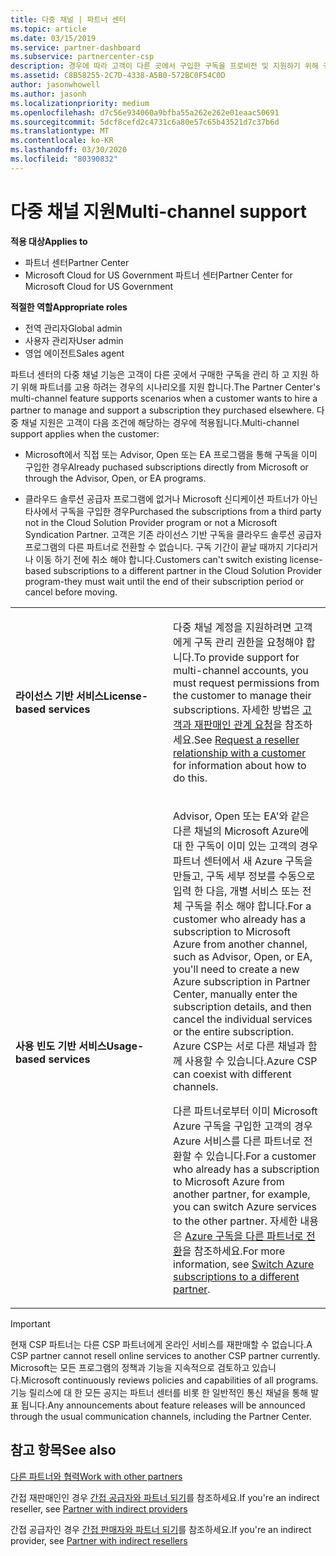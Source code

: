 ```yaml
---
title: 다중 채널 | 파트너 센터
ms.topic: article
ms.date: 03/15/2019
ms.service: partner-dashboard
ms.subservice: partnercenter-csp
description: 경우에 따라 고객이 다른 곳에서 구입한 구독을 프로비전 및 지원하기 위해 귀사를 고용하려 할 수도 있습니다.
ms.assetid: C8B58255-2C7D-4338-A5B0-572BC0F54C0D
author: jasonwhowell
ms.author: jasonh
ms.localizationpriority: medium
ms.openlocfilehash: d7c56e934060a9bfba55a262e262e01eaac50691
ms.sourcegitcommit: 5dcf8cefd2c4731c6a80e57c65b43521d7c37b6d
ms.translationtype: MT
ms.contentlocale: ko-KR
ms.lasthandoff: 03/30/2020
ms.locfileid: "80390832"
---
```

# <a name="multi-channel-support"></a><span data-ttu-id="bce00-103">다중 채널 지원</span><span class="sxs-lookup"><span data-stu-id="bce00-103">Multi-channel support</span></span>

<span data-ttu-id="bce00-104">**적용 대상**</span><span class="sxs-lookup"><span data-stu-id="bce00-104">**Applies to**</span></span>

-  <span data-ttu-id="bce00-105">파트너 센터</span><span class="sxs-lookup"><span data-stu-id="bce00-105">Partner Center</span></span>
-  <span data-ttu-id="bce00-106">Microsoft Cloud for US Government 파트너 센터</span><span class="sxs-lookup"><span data-stu-id="bce00-106">Partner Center for Microsoft Cloud for US Government</span></span>

<span data-ttu-id="bce00-107">**적절한 역할**</span><span class="sxs-lookup"><span data-stu-id="bce00-107">**Appropriate roles**</span></span>
-   <span data-ttu-id="bce00-108">전역 관리자</span><span class="sxs-lookup"><span data-stu-id="bce00-108">Global admin</span></span>
-   <span data-ttu-id="bce00-109">사용자 관리자</span><span class="sxs-lookup"><span data-stu-id="bce00-109">User admin</span></span>
-   <span data-ttu-id="bce00-110">영업 에이전트</span><span class="sxs-lookup"><span data-stu-id="bce00-110">Sales agent</span></span>

<span data-ttu-id="bce00-111">파트너 센터의 다중 채널 기능은 고객이 다른 곳에서 구매한 구독을 관리 하 고 지원 하기 위해 파트너를 고용 하려는 경우의 시나리오를 지원 합니다.</span><span class="sxs-lookup"><span data-stu-id="bce00-111">The Partner Center's multi-channel feature supports scenarios when a customer wants to hire a partner to manage and support a subscription they purchased elsewhere.</span></span> <span data-ttu-id="bce00-112">다중 채널 지원은 고객이 다음 조건에 해당하는 경우에 적용됩니다.</span><span class="sxs-lookup"><span data-stu-id="bce00-112">Multi-channel support applies when the customer:</span></span>

-   <span data-ttu-id="bce00-113">Microsoft에서 직접 또는 Advisor, Open 또는 EA 프로그램을 통해 구독을 이미 구입한 경우</span><span class="sxs-lookup"><span data-stu-id="bce00-113">Already puchased subscriptions directly from Microsoft or through the Advisor, Open, or EA programs.</span></span>

-   <span data-ttu-id="bce00-114">클라우드 솔루션 공급자 프로그램에 없거나 Microsoft 신디케이션 파트너가 아닌 타사에서 구독을 구입한 경우</span><span class="sxs-lookup"><span data-stu-id="bce00-114">Purchased the subscriptions from a third party not in the Cloud Solution Provider program or not a Microsoft Syndication Partner.</span></span> <span data-ttu-id="bce00-115">고객은 기존 라이선스 기반 구독을 클라우드 솔루션 공급자 프로그램의 다른 파트너로 전환할 수 없습니다. 구독 기간이 끝날 때까지 기다리거나 이동 하기 전에 취소 해야 합니다.</span><span class="sxs-lookup"><span data-stu-id="bce00-115">Customers can't switch existing license-based subscriptions to a different partner in the Cloud Solution Provider program-they must wait until the end of their subscription period or cancel before moving.</span></span>


<table>
<colgroup>
<col width="50%" />
<col width="50%" />
</colgroup>
<tbody>
<tr class="odd">
<td><p><span data-ttu-id="bce00-116"><strong>라이선스 기반 서비스</strong></span><span class="sxs-lookup"><span data-stu-id="bce00-116"><strong>License-based services</strong></span></span></p></td>
<td><p><span data-ttu-id="bce00-117">다중 채널 계정을 지원하려면 고객에게 구독 관리 권한을 요청해야 합니다.</span><span class="sxs-lookup"><span data-stu-id="bce00-117">To provide support for multi-channel accounts, you must request permissions from the customer to manage their subscriptions.</span></span> <span data-ttu-id="bce00-118">자세한 방법은 <a href="request-a-relationship-with-a-customer.md" data-raw-source="[Request a reseller relationship with a customer](request-a-relationship-with-a-customer.md)">고객과 재판매인 관계 요청</a>을 참조하세요.</span><span class="sxs-lookup"><span data-stu-id="bce00-118">See <a href="request-a-relationship-with-a-customer.md" data-raw-source="[Request a reseller relationship with a customer](request-a-relationship-with-a-customer.md)">Request a reseller relationship with a customer</a> for information about how to do this.</span></span></p></td>
</tr>
<tr class="even">
<td><p><span data-ttu-id="bce00-119"><strong>사용 빈도 기반 서비스</strong></span><span class="sxs-lookup"><span data-stu-id="bce00-119"><strong>Usage-based services</strong></span></span></p></td>
<td>
<p><span data-ttu-id="bce00-120">Advisor, Open 또는 EA&#39;와 같은 다른 채널의 Microsoft Azure에 대 한 구독이 이미 있는 고객의 경우 파트너 센터에서 새 Azure 구독을 만들고, 구독 세부 정보를 수동으로 입력 한 다음, 개별 서비스 또는 전체 구독을 취소 해야 합니다.</span><span class="sxs-lookup"><span data-stu-id="bce00-120">For a customer who already has a subscription to Microsoft Azure from another channel, such as Advisor, Open, or EA, you&#39;ll need to create a new Azure subscription in Partner Center, manually enter the subscription details, and then cancel the individual services or the entire subscription.</span></span> <span data-ttu-id="bce00-121">Azure CSP는 서로 다른 채널과 함께 사용할 수 있습니다.</span><span class="sxs-lookup"><span data-stu-id="bce00-121">Azure CSP can coexist with different channels.</span></span></p>
<p><span data-ttu-id="bce00-122">다른 파트너로부터 이미 Microsoft Azure 구독을 구입한 고객의 경우 Azure 서비스를 다른 파트너로 전환할 수 있습니다.</span><span class="sxs-lookup"><span data-stu-id="bce00-122">For a customer who already has a subscription to Microsoft Azure from another partner, for example, you can switch Azure services to the other partner.</span></span>  <span data-ttu-id="bce00-123">자세한 내용은 <a href="switch-azure-subscriptions-to-a-different-partner.md" data-raw-source="[Switch Azure subscriptions to a different partner](switch-azure-subscriptions-to-a-different-partner.md)">Azure 구독을 다른 파트너로 전환</a>을 참조하세요.</span><span class="sxs-lookup"><span data-stu-id="bce00-123">For more information, see <a href="switch-azure-subscriptions-to-a-different-partner.md" data-raw-source="[Switch Azure subscriptions to a different partner](switch-azure-subscriptions-to-a-different-partner.md)">Switch Azure subscriptions to a different partner</a>.</span></span></p>
</td>
</tr>
</tbody>
</table>

> [!IMPORTANT]  
> <span data-ttu-id="bce00-124">현재 CSP 파트너는 다른 CSP 파트너에게 온라인 서비스를 재판매할 수 없습니다.</span><span class="sxs-lookup"><span data-stu-id="bce00-124">A CSP partner cannot resell online services to another CSP partner currently.</span></span> <span data-ttu-id="bce00-125">Microsoft는 모든 프로그램의 정책과 기능을 지속적으로 검토하고 있습니다.</span><span class="sxs-lookup"><span data-stu-id="bce00-125">Microsoft continuously reviews policies and capabilities of all programs.</span></span> <span data-ttu-id="bce00-126">기능 릴리스에 대 한 모든 공지는 파트너 센터를 비롯 한 일반적인 통신 채널을 통해 발표 됩니다.</span><span class="sxs-lookup"><span data-stu-id="bce00-126">Any announcements about feature releases will be announced through the usual communication channels, including the Partner Center.</span></span> 

## <a name="see-also"></a><span data-ttu-id="bce00-127">참고 항목</span><span class="sxs-lookup"><span data-stu-id="bce00-127">See also</span></span>

[<span data-ttu-id="bce00-128">다른 파트너와 협력</span><span class="sxs-lookup"><span data-stu-id="bce00-128">Work with other partners</span></span>](work-with-other-partners.md)

<span data-ttu-id="bce00-129">간접 재판매인인 경우 [간접 공급자와 파트너 되기](indirect-reseller-tasks-in-partner-center.md)를 참조하세요.</span><span class="sxs-lookup"><span data-stu-id="bce00-129">If you're an indirect reseller, see [Partner with indirect providers](indirect-reseller-tasks-in-partner-center.md)</span></span>

<span data-ttu-id="bce00-130">간접 공급자인 경우 [간접 판매자와 파트너 되기](indirect-provider-tasks-in-partner-center.md)를 참조하세요.</span><span class="sxs-lookup"><span data-stu-id="bce00-130">If you're an indirect provider, see [Partner with indirect resellers](indirect-provider-tasks-in-partner-center.md)</span></span> 

 

 



